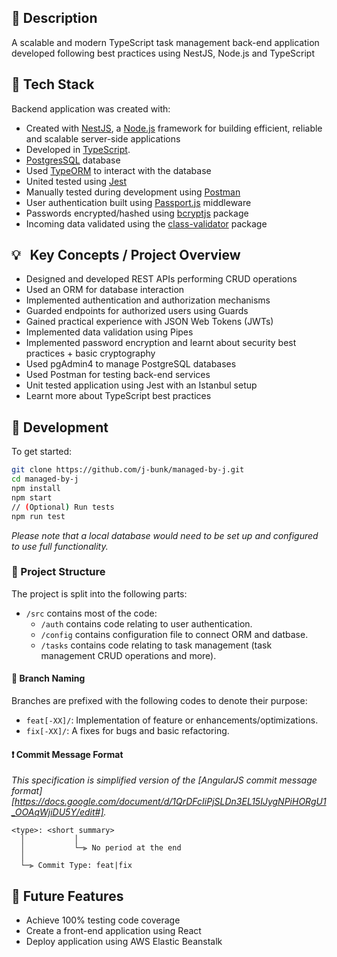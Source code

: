 ## 📒 Description

A scalable and modern TypeScript task management back-end application developed following best practices using NestJS, Node.js and TypeScript

## 🥞 Tech Stack

Backend application was created with:

- Created with [NestJS](https://nestjs.com/), a [Node.js](https://nodejs.org/en/) framework for building efficient, reliable and scalable server-side applications
- Developed in [TypeScript](https://www.typescriptlang.org/).  
- [PostgresSQL](https://www.postgresql.org/) database
- Used [TypeORM](https://typeorm.io/#/) to interact with the database
- United tested using [Jest](https://jestjs.io/)
- Manually tested during development using [Postman](https://www.postman.com/)
- User authentication built using [Passport.js](http://www.passportjs.org) middleware
- Passwords encrypted/hashed using [bcryptjs](https://www.npmjs.com/package/bcrypt) package
- Incoming data validated using the [class-validator](https://github.com/typestack/class-validator) package


## 💡 &nbsp; Key Concepts / Project Overview

- Designed and developed REST APIs performing CRUD operations
- Used an ORM for database interaction
- Implemented authentication and authorization mechanisms
- Guarded endpoints for authorized users using Guards
- Gained practical experience with JSON Web Tokens (JWTs)
- Implemented data validation using Pipes
- Implemented password encryption and learnt about security best practices + basic cryptography
- Used pgAdmin4 to manage PostgreSQL databases
- Used Postman for testing back-end services
- Unit tested application using Jest with an Istanbul setup
- Learnt more about TypeScript best practices

## 🚀 Development

To get started:

```sh
git clone https://github.com/j-bunk/managed-by-j.git
cd managed-by-j
npm install
npm start
// (Optional) Run tests
npm run test
```
*Please note that a local database would need to be set up and configured to use full functionality.*

### 📁 Project Structure

The project is split into the following parts:

- `/src` contains most of the code:
  - `/auth` contains code relating to user authentication.
  - `/config` contains configuration file to connect ORM and datbase.
  - `/tasks` contains code relating to task management (task management CRUD operations and more).

#### 🌵 Branch Naming

Branches are prefixed with the following codes to denote their purpose:

- `feat[-XX]/`: Implementation of feature or enhancements/optimizations.
- `fix[-XX]/`: A fixes for bugs and basic refactoring.

#### ❗ Commit Message Format

*This specification is simplified version of the [AngularJS commit message format][https://docs.google.com/document/d/1QrDFcIiPjSLDn3EL15IJygNPiHORgU1_OOAqWjiDU5Y/edit#].*

```
<type>: <short summary>
  │           │
  │           └─⫸ No period at the end
  │
  └─⫸ Commit Type: feat|fix
```

## 🔮 Future Features

- Achieve 100% testing code coverage
- Create a front-end application using React
- Deploy application using AWS Elastic Beanstalk
